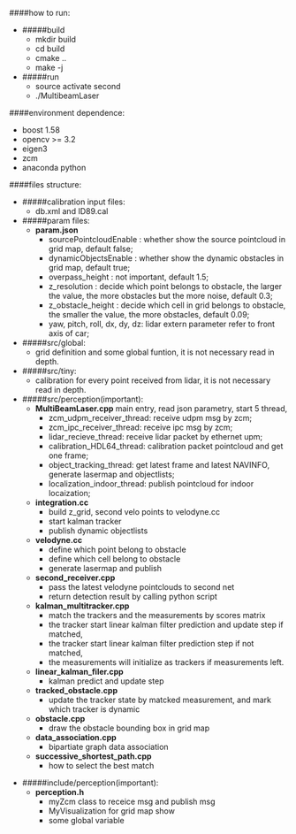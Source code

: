 ####how to run:
- #####build
	+ mkdir build
	+ cd build
	+ cmake ..
	+ make -j
- #####run
	+ source activate second
	+ ./MultibeamLaser

####environment dependence:
- boost 1.58
- opencv >= 3.2
- eigen3
- zcm
- anaconda python

####files structure:
- #####calibration input files: 
	- db.xml and ID89.cal
- #####param files: 
	- **param.json**
		+ sourcePointcloudEnable : whether show the source pointcloud in grid map, default false;
		+ dynamicObjectsEnable : whether show the dynamic obstacles in grid map, default true;
		+ overpass_height : not important, default 1.5;
		+ z_resolution : decide which point belongs to obstacle, the larger the value, the more obstacles but the more noise, default 0.3;
		+ z_obstacle_height : decide which cell in grid belongs to obstacle, the smaller the value, the more obstacles, default 0.09;
		+ yaw, pitch, roll, dx, dy, dz: lidar extern parameter refer to front axis of car;
- #####src/global:
	+ grid definition and some global funtion, it is not necessary read in depth.
- #####src/tiny:
	+ calibration for every point received from lidar, it is not necessary read in depth.
- #####src/perception(important):
	+ **MultiBeamLaser.cpp** main entry, read json parametry, start 5 thread,     
		+ zcm_udpm_receiver_thread: receive udpm msg by zcm;
    	+ zcm_ipc_receiver_thread: receive ipc msg by zcm;
    	+ lidar_recieve_thread: receive lidar packet by ethernet upm;
    	+ calibration_HDL64_thread: calibration packet pointcloud and get one frame;
    	+ object_tracking_thread: get latest frame and latest NAVINFO, generate lasermap and objectlists;
    	+ localization_indoor_thread: publish pointcloud for indoor locaization;
	+ **integration.cc**
		+ build z_grid, second velo points to velodyne.cc
		+ start kalman tracker 
		+ publish dynamic objectlists 
	+ **velodyne.cc**
		+ define which point belong to obstacle
		+ define which cell belong to obstacle
		+ generate lasermap and publish
	+ **second_receiver.cpp**
		+ pass the latest velodyne pointclouds to second net
		+ return detection result by calling python script
	+ **kalman_multitracker.cpp**
		+ match the trackers and the measurements by scores matrix 
		+ the tracker start linear kalman filter prediction and update step if matched, 
		+ the tracker start linear kalman filter prediction step if not matched, 
		+ the measurements will initialize as trackers if measurements left.
	+ **linear_kalman_filer.cpp**
		+ kalman predict and update step
	+ **tracked_obstacle.cpp**
		+ update the tracker state by matcked measurement, and mark which tracker is dynamic
	+ **obstacle.cpp**
		+ draw the obstacle bounding box in grid map
	+ **data_association.cpp**
		+ bipartiate graph data association
	+ **successive_shortest_path.cpp**
		+ how to select the best match
+ #####include/perception(important):
	+ **perception.h**
		+ myZcm class to receice msg and publish msg
		+ MyVisualization for grid map show
		+ some global variable


